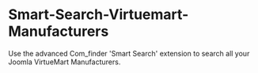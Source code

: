 # Smart-Search-Virtuemart-Manufacturers
Use the advanced Com_finder 'Smart Search' extension to search all your Joomla VirtueMart Manufacturers.
